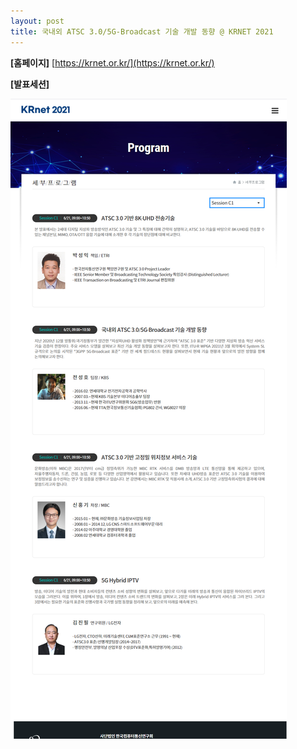 ```yaml
---
layout: post
title: 국내외 ATSC 3.0/5G-Broadcast 기술 개발 동향 @ KRNET 2021
---
```




**[홈페이지]** [https://krnet.or.kr/](https://krnet.or.kr/)


**[발표세션]** 

![그림](/images/KRNET-2021.png)
